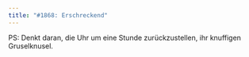 ```yaml
---
title: "#1868: Erschreckend"
---
```


PS:
Denkt daran, die Uhr um eine Stunde zurückzustellen, ihr knuffigen Gruselknusel.

